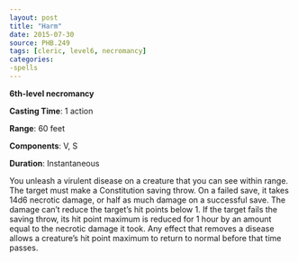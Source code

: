 ```yaml
---
layout: post
title: "Harm"
date: 2015-07-30
source: PHB.249
tags: [cleric, level6, necromancy]
categories:
-spells
---
```


**6th-level necromancy**

**Casting Time**: 1 action

**Range**: 60 feet

**Components**: V, S

**Duration**: Instantaneous

You unleash a virulent disease on a creature that you can see within range. The target must make a Constitution saving throw. On a failed save, it takes 14d6 necrotic damage, or half as much damage on a successful save. The damage can’t reduce the target’s hit points below 1. If the target fails the saving throw, its hit point maximum is reduced for 1 hour by an amount equal to the necrotic damage it took. Any effect that removes a disease allows a creature’s hit point maximum to return to normal before that time passes.

